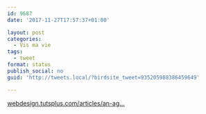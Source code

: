 ```yaml
---
id: 9687
date: '2017-11-27T17:57:37+01:00'

layout: post
categories:
  - Vis ma vie
tags:
  - tweet
format: status
publish_social: no
guid: 'http://tweets.local/?birdsite_tweet=935205988386459649'

---
```


[webdesign.tutsplus.com/articles/an-ag…](https://webdesign.tutsplus.com/articles/an-agile-day--cms-28363)